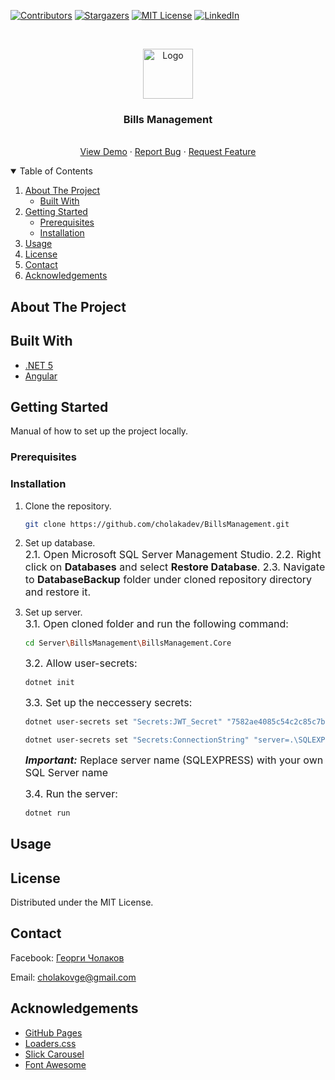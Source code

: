 
[![Contributors][contributors-shield]][contributors-url]
[![Stargazers][stars-shield]][stars-url]
[![MIT License][license-shield]][license-url]
[![LinkedIn][linkedin-shield]][linkedin-url]



<!-- PROJECT LOGO -->
<br />
<p align="center">
  <a href="https://github.com/othneildrew/Best-README-Template">
    <img src="images/logo.png" alt="Logo" width="80" height="80">
  </a>

  <h3 align="center">Bills Management</h3>

  <p align="center">
    <br />
    <a href="https://github.com/cholakadev/BillsManagement">View Demo</a>
    ·
    <a href="https://github.com/cholakadev/BillsManagement/issues">Report Bug</a>
    ·
    <a href="https://github.com/cholakadev/BillsManagement/issues">Request Feature</a>
  </p>
</p>



<!-- TABLE OF CONTENTS -->
<details open="open">
  <summary>Table of Contents</summary>
  <ol>
    <li>
      <a href="#about-the-project">About The Project</a>
      <ul>
        <li><a href="#built-with">Built With</a></li>
      </ul>
    </li>
    <li>
      <a href="#getting-started">Getting Started</a>
      <ul>
        <li><a href="#prerequisites">Prerequisites</a></li>
        <li><a href="#installation">Installation</a></li>
      </ul>
    </li>
    <li><a href="#usage">Usage</a></li>
    <li><a href="#license">License</a></li>
    <li><a href="#contact">Contact</a></li>
    <li><a href="#acknowledgements">Acknowledgements</a></li>
  </ol>
</details>



<!-- ABOUT THE PROJECT -->
## About The Project

<!-- [![Product Name Screen Shot][product-screenshot]](https://example.com) -->


## Built With

* [.NET 5](https://docs.microsoft.com/en-us/dotnet/core/dotnet-five)
* [Angular](https://getbootstrap.com)



<!-- GETTING STARTED -->
## Getting Started

Manual of how to set up the project locally.

### Prerequisites


<!-- * npm
  ```sh
  npm install npm@latest -g
  ``` -->

### Installation

1. Clone the repository.  
   ```sh
   git clone https://github.com/cholakadev/BillsManagement.git
   ```
2. Set up database.  
	<font size="3">2.1. Open Microsoft SQL Server Management Studio.</font>
	<font size="3">2.2. Right click on **Databases** and select **Restore Database**.				</font>
	<font size="3">2.3. Navigate to **DatabaseBackup** folder under cloned repository directory and restore it.</font>

3. Set up server.  
	<font size="3">3.1. Open cloned folder and run the following command:</font>
   ```sh
   cd Server\BillsManagement\BillsManagement.Core
   ```
   <font size="3">3.2.  Allow user-secrets: </font>
	  ```sh
   dotnet init
   ```
   <font size="3">3.3.  Set up the neccessery secrets: </font>
	  ```sh
   dotnet user-secrets set "Secrets:JWT_Secret" "7582ae4085c54c2c85c7b770ae720c3d"
   ```
	  ```sh
   dotnet user-secrets set "Secrets:ConnectionString" "server=.\SQLEXPRESS;database=BillsManagement;Trusted_Connection=true;MultipleActiveResultSets=true;"
   ```
	<font size="3">***Important:*** Replace server name (SQLEXPRESS) with your own SQL Server name</font>

   <font size="3">3.4. Run the server:</font>
      ```sh
   dotnet run
   ```

<!-- 4. Set up client.  
	4.1. Install dependencies:
   ```sh
   npm install
   ``` -->



<!-- USAGE EXAMPLES -->
## Usage


<!-- ROADMAP -->
<!-- ## Roadmap
 See the [open issues](https://github.com/othneildrew/Best-README-Template/issues) for a list of proposed features (and known issues). -->



<!-- LICENSE -->
## License

Distributed under the MIT License. 



<!-- CONTACT -->
## Contact

Facebook: [Георги Чолаков](https://facebook.com/cholakowge)

Email: cholakovge@gmail.com



<!-- ACKNOWLEDGEMENTS -->
## Acknowledgements
* [GitHub Pages](https://pages.github.com)
* [Loaders.css](https://connoratherton.com/loaders)
* [Slick Carousel](https://kenwheeler.github.io/slick)
* [Font Awesome](https://fontawesome.com)





<!-- MARKDOWN LINKS & IMAGES -->
<!-- https://www.markdownguide.org/basic-syntax/#reference-style-links -->
[contributors-shield]: https://img.shields.io/github/contributors/cholakadev/BillsManagement.svg?style=for-the-badge
[contributors-url]: https://github.com/cholakadev/BillsManagement/graphs/contributors
[stars-shield]: https://img.shields.io/github/stars/cholakadev/BillsManagement.svg?style=for-the-badge
[stars-url]: https://github.com/cholakadev/BillsManagement/stargazers
[license-shield]: https://img.shields.io/github/license/cholakadev/BillsManagement.svg?style=for-the-badge
[license-url]: https://github.com/cholakadev/BillsManagement/blob/master/LICENSE.txt
[linkedin-shield]: https://img.shields.io/badge/-LinkedIn-black.svg?style=for-the-badge&logo=linkedin&colorB=555
[linkedin-url]: https://www.linkedin.com/in/cholakovge
[product-screenshot]: images/screenshot.png
